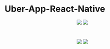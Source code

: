 # Uber-App-React-Native

<div align="center">

<img src="https://user-images.githubusercontent.com/73642253/116432988-c1130a80-a851-11eb-8d33-ad15f5dcd087.png" />


<img src="https://user-images.githubusercontent.com/73642253/116432992-c40dfb00-a851-11eb-8b71-c2a29745bae0.png" />

</div>


&nbsp;

<div align="center">

<img src="https://user-images.githubusercontent.com/73642253/116432996-c4a69180-a851-11eb-9dd1-c996e5db6521.png" />


<img src="https://user-images.githubusercontent.com/73642253/116432998-c4a69180-a851-11eb-8cd7-d0a8a6760686.png" />


</div>

&nbsp;
<div align="center"
<img src="https://user-images.githubusercontent.com/73642253/116433000-c4a69180-a851-11eb-841e-23581ae97d29.png" />
</div>
